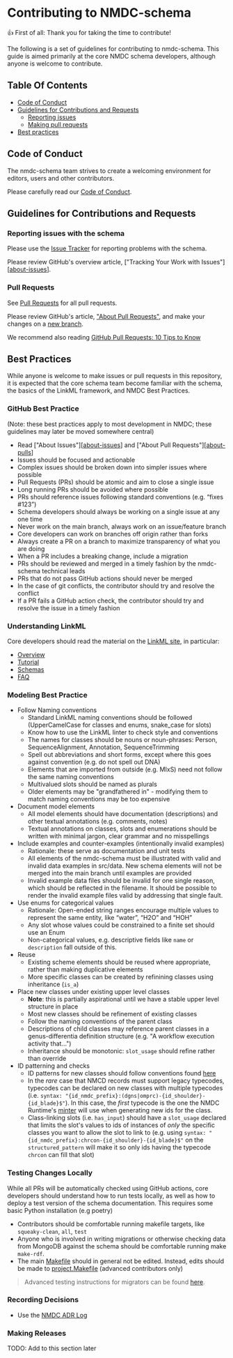 # Contributing to NMDC-schema

:+1: First of all: Thank you for taking the time to contribute!

The following is a set of guidelines for contributing to nmdc-schema. This guide
is aimed primarily at the core NMDC schema developers, although anyone is welcome
to contribute.

## Table Of Contents

- [Code of Conduct](#code-of-conduct)
- [Guidelines for Contributions and Requests](#contributions)
    * [Reporting issues](#reporting-issues)
    * [Making pull requests](#pull-requests)
- [Best practices](#best-practices)

<a id="code-of-conduct"></a>

## Code of Conduct

The nmdc-schema team strives to create a
welcoming environment for editors, users and other contributors.

Please carefully read our [Code of Conduct](CODE_OF_CONDUCT.md).

<a id="contributions"></a>

## Guidelines for Contributions and Requests

<a id="reporting-issues"></a>

### Reporting issues with the schema

Please use the [Issue Tracker](https://github.com/microbiomedata/nmdc-schema/issues/) for reporting problems with the schema. 

Please review GitHub's overview article,
["Tracking Your Work with Issues"][[about-issues]].

### Pull Requests

See [Pull Requests](https://github.com/microbiomedata/nmdc-schema/pulls/) for all pull requests.

Please review GitHub's article, ["About Pull Requests"][about-pulls],
and make your changes on a [new branch][about-branches].

We recommend also reading [GitHub Pull Requests: 10 Tips to Know](https://blog.mergify.com/github-pull-requests-10-tips-to-know/)

## Best Practices

While anyone is welcome to make issues or pull requests in this repository, it is expected that the core schema team become
familiar with the schema, the basics of the LinkML framework, and NMDC Best Practices.

### GitHub Best Practice

(Note: these best practices apply to most development in NMDC; these guidelines may later be moved somewhere central)

- Read ["About Issues"][[about-issues]] and ["About Pull Requests"][[about-pulls]]
- Issues should be focused and actionable
- Complex issues should be broken down into simpler issues where possible
- Pull Requests (PRs) should be atomic and aim to close a single issue
- Long running PRs should be avoided where possible
- PRs should reference issues following standard conventions (e.g. “fixes #123”)
- Schema developers should always be working on a single issue at any one time
- Never work on the main branch, always work on an issue/feature branch
- Core developers can work on branches off origin rather than forks
- Always create a PR on a branch to maximize transparency of what you are doing
- When a PR includes a breaking change, include a migration
- PRs should be reviewed and merged in a timely fashion by the nmdc-schema technical leads
- PRs that do not pass GitHub actions should never be merged
- In the case of git conflicts, the contributor should try and resolve the conflict
- If a PR fails a GitHub action check, the contributor should try and resolve the issue in a timely fashion

### Understanding LinkML

Core developers should read the material on the [LinkML site](https://linkml.io/linkml), in particular:

- [Overview](https://linkml.io/linkml/intro/overview.html)
- [Tutorial](https://linkml.io/linkml/intro/tutorial.html)
- [Schemas](https://linkml.io/linkml/schemas/index.html)
- [FAQ](https://linkml.io/linkml/faq/index.html)

### Modeling Best Practice

- Follow Naming conventions
    - Standard LinkML naming conventions should be followed (UpperCamelCase for classes and enums, snake_case for slots)
    - Know how to use the LinkML linter to check style and conventions
    - The names for classes should be nouns or noun-phrases: Person, SequenceAlignment, Annotation, SequenceTrimming
    - Spell out abbreviations and short forms, except where this goes against convention (e.g. do not spell out DNA)
    - Elements that are imported from outside (e.g. MIxS) need not follow the same naming conventions
    - Multivalued slots should be named as plurals
    - Older elements may be "grandfathered in" - modifying them to match naming conventions may be too expensive
- Document model elements
    - All model elements should have documentation (descriptions) and other textual annotations (e.g. comments, notes)
    - Textual annotations on classes, slots and enumerations should be written with minimal jargon, clear grammar and no misspellings
- Include examples and counter-examples (intentionally invalid examples)
    - Rationale: these serve as documentation and unit tests
    - All elements of the nmdc-schema must be illustrated with valid and invalid data examples in src/data. New schema elements will not be merged into the main branch until examples are provided
    - Invalid example data files should be invalid for one single reason, which should be reflected in the filename. It should be possible to render the invalid example files valid by addressing that single fault.
- Use enums for categorical values
    - Rationale: Open-ended string ranges encourage multiple values to represent the same entity, like “water”, “H2O” and “HOH”
    - Any slot whose values could be constrained to a finite set should use an Enum
    - Non-categorical values, e.g. descriptive fields like `name` or `description` fall outside of this.
- Reuse
    - Existing scheme elements should be reused where appropriate, rather than making duplicative elements
    - More specific classes can be created by refinining classes using inheritance (`is_a`)
- Place new classes under existing upper level classes
    - __Note__: this is partially aspirational until we have a stable upper level structure in place
    - Most new classes should be refinement of existing classes
    - Follow the naming conventions of the parent class
    - Descriptions of child classes may reference parent classes in a genus-differentia definition structure (e.g. "A workflow execution activity that...")
    - Inheritance should be monotonic: `slot_usage` should refine rather than override
- ID patterning and checks
    - ID patterns for new classes should follow conventions found [here](https://microbiomedata.github.io/nmdc-schema/identifiers/)
    - In the _rare_ case that NMCD records must support legacy typecodes, typecodes can be declared on new classes with multiple typecodes (i.e. `syntax: "{id_nmdc_prefix}:(dgns|omprc)-{id_shoulder}-{id_blade}$"`). In this case, the _first_ typecode is the one the NMDC Runtime's [minter](https://github.com/microbiomedata/nmdc-runtime/tree/main/nmdc_runtime/minter) will use when generating new ids for the class.
    - Class-linking slots (i.e. `has_input`) should have a `slot_usage` declared that limits the slot's values to ids of instances of _only_ the specific classes you want to allow the slot to link to (e.g. using `syntax: "{id_nmdc_prefix}:chrcon-{id_shoulder}-{id_blade}$"` on the `structured_pattern` will make it so only ids having the typecode `chrcon` can fill that slot)

### Testing Changes Locally

While all PRs will be automatically checked using GitHub actions, core developers should understand how to run tests locally, as well as
how to deploy a test version of the schema documentation. This requires some basic Python installation (e.g poetry)

 - Contributors should be comfortable running makefile targets, like `squeaky-clean`, `all`, `test`
 - Anyone who is involved in writing migrations or otherwise checking data from MongoDB against the schema should be comfortable running make `make-rdf`.
 - The main [Makefile](Makefile) should in general not be edited. Instead, edits should be made to [project.Makefile](project.Makefile) (advanced contributors only)

> Advanced testing instructions for migrators can be found [here](nmdc_schema/migrators/README.md).

### Recording Decisions

- Use the [NMDC ADR Log](https://github.com/microbiomedata/NMDC_documentation/tree/main/decisions)

### Making Releases

TODO: Add to this section later

[about-branches]: https://docs.github.com/en/pull-requests/collaborating-with-pull-requests/proposing-changes-to-your-work-with-pull-requests/about-branches
[about-issues]: https://docs.github.com/en/issues/tracking-your-work-with-issues/about-issues
[about-pulls]: https://docs.github.com/en/pull-requests/collaborating-with-pull-requests/proposing-changes-to-your-work-with-pull-requests/about-pull-requests


